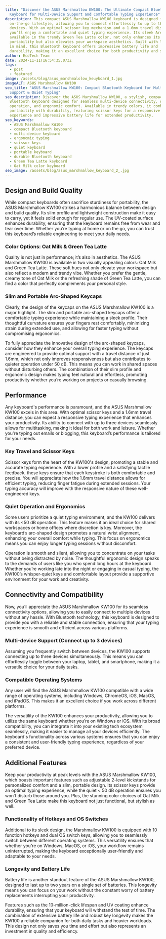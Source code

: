 ```yaml
---
title: "Discover the ASUS Marshmallow KW100: The Ultimate Compact Bluetooth
  Keyboard for Multi-Device Support and Comfortable Typing Experience"
description: This compact ASUS Marshmallow KW100 keyboard is designed for your
  on-the-go lifestyle, allowing you to connect effortlessly to up to three
  devices. With an optimal scissor key mechanism and a 1.6mm travel distance,
  you’ll enjoy a comfortable and quiet typing experience. Its sleek Arc shape,
  available in the trendy Green Tea Latte color, not only enhances its
  portability but also elevates your workspace aesthetics. Built with longevity
  in mind, this Bluetooth keyboard offers impressive battery life and
  durability, making it an excellent choice for both productivity and style.
author: EcoTech Team
date: 2024-11-11T16:54:35.073Z
tags:
  - post
  - featured
image: /assets/blog/asus_marshmalolow_keuyboard_1.jpg
imageALT: ASUS Marshmallow KW100
seo_title: "ASUS Marshmallow KW100: Compact Bluetooth Keyboard for Multi-Device
  Support & Quiet Typing"
seo_description: Discover the ASUS Marshmallow KW100, a stylish, compact
  Bluetooth keyboard designed for seamless multi-device connectivity, quiet
  operation, and ergonomic comfort. Available in trendy colors, it combines
  portability with durability, featuring scissor keys for a responsive typing
  experience and impressive battery life for extended productivity.
seo_keywords:
  - ASUS Marshmallow KW100
  - compact Bluetooth keyboard
  - multi-device keyboard
  - ergonomic typing
  - scissor keys
  - quiet keyboard
  - portable keyboard
  - durable Bluetooth keyboard
  - Green Tea Latte keyboard
  - Oat Milk color keyboard
seo_image: /assets/blog/asus_marshmallow_keyboard_2_.jpg
---
```

## Design and Build Quality

While compact keyboards often sacrifice sturdiness for portability, the ASUS Marshmallow KW100 strikes a harmonious balance between design and build quality. Its slim profile and lightweight construction make it easy to carry, yet it feels solid enough for regular use. The UV-coated surface enhances durability, ensuring that the keyboard remains free from wear and tear over time. Whether you’re typing at home or on the go, you can trust this keyboard’s reliable engineering to meet your daily needs.

### Color Options: Oat Milk & Green Tea Latte

Quality is not just in performance; it’s also in aesthetics. The ASUS Marshmallow KW100 is available in two visually appealing colors: Oat Milk and Green Tea Latte. These soft hues not only elevate your workspace but also reflect a modern and trendy vibe. Whether you prefer the gentle, creamy tone of Oat Milk or the refreshing shade of Green Tea Latte, you can find a color that perfectly complements your personal style.

### Slim and Portable Arc-Shaped Keycaps

Clearly, the design of the keycaps on the ASUS Marshmallow KW100 is a major highlight. The slim and portable arc-shaped keycaps offer a comfortable typing experience while maintaining a sleek profile. Their thoughtful curvature ensures your fingers rest comfortably, minimizing strain during extended use, and allowing for faster typing without compromising ergonomics.

To fully appreciate the innovative design of the arc-shaped keycaps, consider how they enhance your overall typing experience. The keycaps are engineered to provide optimal support with a travel distance of just 1.6mm, which not only improves responsiveness but also contributes to quieter operation under 50 dB. This means you can work in shared spaces without disturbing others. The combination of their slim profile and ergonomic design makes typing feel natural and effortless, promoting productivity whether you’re working on projects or casually browsing.

## Performance

Any keyboard's performance is paramount, and the ASUS Marshmallow KW100 excels in this area. With optimal scissor keys and a 1.6mm travel distance, you can expect a responsive typing experience that enhances your productivity. Its ability to connect with up to three devices seamlessly allows for multitasking, making it ideal for both work and leisure. Whether you're typing out emails or blogging, this keyboard’s performance is tailored for your needs.

### Key Travel and Scissor Keys

Scissor keys form the heart of the KW100's design, promoting a stable and accurate typing experience. With a lower profile and a satisfying tactile feedback, these keys ensure that each keystroke is both comfortable and precise. You will appreciate how the 1.6mm travel distance allows for efficient typing, reducing finger fatigue during extended sessions. Your typing accuracy will improve with the responsive nature of these well-engineered keys.

### Quiet Operation and Ergonomics

Some users prioritize a quiet typing environment, and the KW100 delivers with its <50 dB operation. This feature makes it an ideal choice for shared workspaces or home offices where discretion is key. Moreover, the keyboard’s arc-shaped design promotes a natural wrist alignment, enhancing your overall comfort while typing. This focus on ergonomics means you can enjoy longer typing sessions without discomfort.

Operation is smooth and silent, allowing you to concentrate on your tasks without being distracted by noise. The thoughtful ergonomic design speaks to the demands of users like you who spend long hours at the keyboard. Whether you’re working late into the night or engaging in casual typing, the KW100’s whisper-quiet keys and comfortable layout provide a supportive environment for your work and creativity.

## Connectivity and Compatibility

Now, you’ll appreciate the ASUS Marshmallow KW100 for its seamless connectivity options, allowing you to easily connect to multiple devices without any hassle. With Bluetooth technology, this keyboard is designed to provide you with a reliable and stable connection, ensuring that your typing experience is smooth and efficient across various platforms.

### Multi-device Support (Connect up to 3 devices)

Assuming you frequently switch between devices, the KW100 supports connecting up to three devices simultaneously. This means you can effortlessly toggle between your laptop, tablet, and smartphone, making it a versatile choice for your daily tasks.

### Compatible Operating Systems

Any user will find the ASUS Marshmallow KW100 compatible with a wide range of operating systems, including Windows, ChromeOS, iOS, MacOS, and iPadOS. This makes it an excellent choice if you work across different platforms.

The versatility of the KW100 enhances your productivity, allowing you to utilize the same keyboard whether you’re on Windows or iOS. With its broad compatibility, you can integrate it into your existing tech ecosystem seamlessly, making it easier to manage all your devices efficiently. The keyboard's functionality across various systems ensures that you can enjoy a consistent and user-friendly typing experience, regardless of your preferred device.

## Additional Features

Keep your productivity at peak levels with the ASUS Marshmallow KW100, which boasts important features such as adjustable 2-level kickstands for personalized comfort and a slim, portable design. Its scissor keys provide an optimal typing experience, while the quiet < 50 dB operation ensures you won’t disturb those around you. Plus, the stunning color choices of Oat Milk and Green Tea Latte make this keyboard not just functional, but stylish as well.

### Functionality of Hotkeys and OS Switches

Additional to its sleek design, the Marshmallow KW100 is equipped with 10 function hotkeys and dual OS switch keys, allowing you to seamlessly switch between different operating systems. This versatility ensures that whether you're on Windows, MacOS, or iOS, your workflow remains uninterrupted, making the keyboard exceptionally user-friendly and adaptable to your needs.

### Longevity and Battery Life

Battery life is another standout feature of the ASUS Marshmallow KW100, designed to last up to two years on a single set of batteries. This longevity means you can focus on your work without the constant worry of battery replacements interrupting your productivity.

Features such as the 10-million-click lifespan and UV coating enhance durability, ensuring that your keyboard will withstand the test of time. The combination of extensive battery life and robust key longevity makes the KW100 a reliable companion for both daily tasks and heavier workloads. This design not only saves you time and effort but also represents an investment in quality and efficiency.